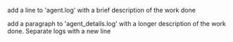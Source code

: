 add a line to 'agent.log' with a brief description of the work done

add a paragraph to 'agent_details.log' with a longer description of the work done. Separate logs with a new line
